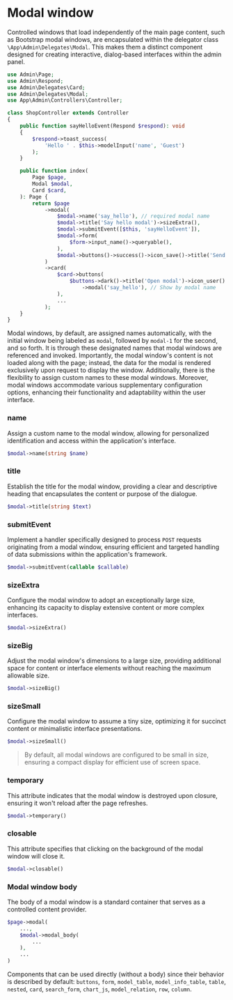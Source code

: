 # Modal window

Controlled windows that load independently of the main page content, such as Bootstrap modal windows, are encapsulated within the delegator class `\App\Admin\Delegates\Modal`. This makes them a distinct component designed for creating interactive, dialog-based interfaces within the admin panel.

```php
use Admin\Page;
use Admin\Respond;
use Admin\Delegates\Card;
use Admin\Delegates\Modal;
use App\Admin\Controllers\Controller;

class ShopController extends Controller
{
	public function sayHelloEvent(Respond $respond): void
	{
		$respond->toast_success(
			'Hello ' . $this->modelInput('name', 'Guest')
		);
	}

    public function index(
		Page $page,
		Modal $modal,
		Card $card,
	): Page {
		return $page
			->modal(
			    $modal->name('say_hello'), // required modal name
				$modal->title('Say hello modal')->sizeExtra(),
				$modal->submitEvent([$this, 'sayHelloEvent']),
				$modal->form(
					$form->input_name()->queryable(),
				),
				$modal->buttons()->success()->icon_save()->title('Send')->modalSubmit(),
			)
			->card(
			    $card->buttons(
					$buttons->dark()->title('Open modal')->icon_user()
						->modal('say_hello'), // Show by modal name
				),
				...
			);
	}
}
```
Modal windows, by default, are assigned names automatically, with the initial window being labeled as `modal`, followed by `modal-1` for the second, and so forth. It is through these designated names that modal windows are referenced and invoked. Importantly, the modal window's content is not loaded along with the page; instead, the data for the modal is rendered exclusively upon request to display the window. Additionally, there is the flexibility to assign custom names to these modal windows. Moreover, modal windows accommodate various supplementary configuration options, enhancing their functionality and adaptability within the user interface.

### name
Assign a custom name to the modal window, allowing for personalized identification and access within the application's interface.
```php
$modal->name(string $name)
```

### title
Establish the title for the modal window, providing a clear and descriptive heading that encapsulates the content or purpose of the dialogue.
```php
$modal->title(string $text)
```

### submitEvent
Implement a handler specifically designed to process `POST` requests originating from a modal window, ensuring efficient and targeted handling of data submissions within the application's framework.
```php
$modal->submitEvent(callable $callable)
```

### sizeExtra
Configure the modal window to adopt an exceptionally large size, enhancing its capacity to display extensive content or more complex interfaces.
```php
$modal->sizeExtra()
```

### sizeBig
Adjust the modal window's dimensions to a large size, providing additional space for content or interface elements without reaching the maximum allowable size.
```php
$modal->sizeBig()
```

### sizeSmall
Configure the modal window to assume a tiny size, optimizing it for succinct content or minimalistic interface presentations.
```php
$modal->sizeSmall()
```

> By default, all modal windows are configured to be small in size, ensuring a compact display for efficient use of screen space.


### temporary
This attribute indicates that the modal window is destroyed upon closure, ensuring it won't reload after the page refreshes.
```php
$modal->temporary()
```

### closable
This attribute specifies that clicking on the background of the modal window will close it.
```php
$modal->closable()
```

### Modal window body
The body of a modal window is a standard container that serves as a controlled content provider.
```php
$page->modal(
	...,
	$modal->modal_body(
		...
	),
	...
)
```
Components that can be used directly (without a body) since their behavior is described by default: `buttons`, `form`, `model_table`, `model_info_table`, `table`, `nested`, `card`, `search_form`, `chart_js`, `model_relation`, `row`, `column`.
